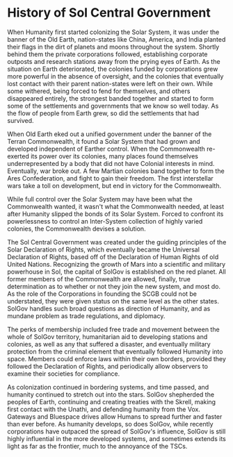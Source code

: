 # History of Sol Central Government

When Humanity first started colonizing the Solar System, it was under the banner of the Old Earth, nation-states like China, America, and India planted their flags in the dirt of planets and moons throughout the system. Shortly behind them the private corporations followed, establishing corporate outposts and research stations away from the prying eyes of Earth. As the situation on Earth deteriorated, the colonies funded by corporations grew more powerful in the absence of oversight, and the colonies that eventually lost contact with their parent nation-states were left on their own. While some withered, being forced to fend for themselves, and others disappeared entirely, the strongest banded together and started to form some of the settlements and governments that we know so well today. As the flow of people from Earth grew, so did the settlements that had survived.

When Old Earth eked out a unified government under the banner of the Terran Commonwealth, it found a Solar System that had grown and developed independent of Earther control. When the Commonwealth re-exerted its power over its colonies, many places found themselves underrepresented by a body that did not have Colonial interests in mind. Eventually, war broke out. A few Martian colonies band together to form the Ares Confederation, and fight to gain their freedom. The first interstellar wars take a toll on development, but end in victory for the Commonwealth.

While full control over the Solar System may have been what the Commonwealth wanted, it wasn't what the Commonwealth needed, at least after Humanity slipped the bonds of its Solar System. Forced to confront its powerlessness to control an Inter-System collection of highly varied colonies, the Commonwealth devises a solution.

The Sol Central Government was created under the guiding principles of the Solar Declaration of Rights, which eventually became the Universal Declaration of Rights, based off of the Declaration of Human Rights of old United Nations. Recognizing the growth of Mars into a scientific and military powerhouse in Sol, the capital of SolGov is established on the red planet. All former members of the Commonwealth are allowed, finally, true determination as to whether or not they join the new system, and most do. As the role of the Corporations in founding the SCGB could not be understated, they were given status on the same level as the other states. SolGov handles such broad questions as direction of Humanity, and as mundane problem as trade regulations, and diplomacy.

The perks of membership included free trade and movement between the whole of SolGov territory, humanitarian aid to developing stations and colonies, as well as any that suffered a disaster, and eventually military protection from the criminal element that eventually followed Humanity into space. Members could enforce laws within their own borders, provided they followed the Declaration of Rights, and periodically allow observers to examine their societies for compliance.

As colonization continued in bordering systems, and time passed, and humanity continued to stretch out into the stars. SolGov shepherded the peoples of Earth, continuing and creating treaties with the Skrell, making first contact with the Unathi, and defending humanity from the Vox. Gateways and Bluespace drives allow Humans to spread further and faster than ever before. As humanity develops, so does SolGov, while recently corporations have outpaced the spread of SolGov's influence, SolGov is still highly influential in the more developed systems, and sometimes extends its light as far as the frontier, much to the annoyance of the TSCs.

